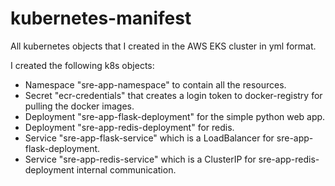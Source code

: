 # kubernetes-manifest
All kubernetes objects that I created in the AWS EKS cluster in yml format.

I created the following k8s objects:

- Namespace "sre-app-namespace" to contain all the resources.
- Secret "ecr-credentials" that creates a login token to docker-registry for pulling the docker images.
- Deployment "sre-app-flask-deployment" for the simple python web app.
- Deployment "sre-app-redis-deployment" for redis.
- Service "sre-app-flask-service" which is a LoadBalancer for sre-app-flask-deployment.
- Service "sre-app-redis-service" which is a ClusterIP for sre-app-redis-deployment internal communication.
